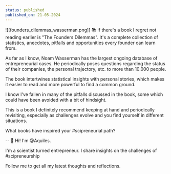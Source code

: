 ```yaml
---
status: published
published_on: 21-05-2024
---
```

![[founders_dilemmas_wasserman.png]]
📚 If there's a book I regret not reading earlier is "The Founders Dilemmas". It's a complete collection of statistics, anecdotes, pitfalls and opportunities every founder can learn from. 

As far as I know, Noam Wasserman has the largest ongoing database of entrepreneurial cases. He periodically poses questions regarding the status of their companies, the personal trajectory, etc. to more than 10.000 people. 

The book intertwines statistical insights with personal stories, which makes it easier to read and more powerful to find a common ground. 

I know I've fallen in many of the pitfalls discussed in the book, some which could have been avoided with a bit of hindsight. 

This is a book I definitely recommend keeping at hand and periodically revisiting, especially as challenges evolve and you find yourself in different situations. 

What books have inspired your #scipreneurial path? 

--
👋 Hi! I'm @Aquiles. 

I'm a scientist turned entrepreneur. 
I share insights on the challenges of #scipreneurship 

Follow me to get all my latest thoughts and reflections. 
